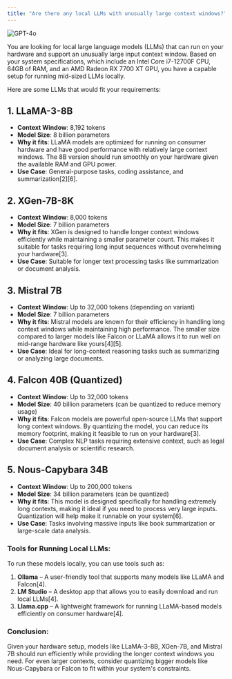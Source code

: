 ```yaml
---
title: "Are there any local LLMs with unusually large context windows?"
---
```

![GPT-4o](https://img.shields.io/badge/GPT--4o-3333FF?style=for-the-badge&logo=openai&logoColor=white)



You are looking for local large language models (LLMs) that can run on your hardware and support an unusually large input context window. Based on your system specifications, which include an Intel Core i7-12700F CPU, 64GB of RAM, and an AMD Radeon RX 7700 XT GPU, you have a capable setup for running mid-sized LLMs locally.

Here are some LLMs that would fit your requirements:

## 1. LLaMA-3-8B

- **Context Window**: 8,192 tokens
- **Model Size**: 8 billion parameters
- **Why it fits**: LLaMA models are optimized for running on consumer hardware and have good performance with relatively large context windows. The 8B version should run smoothly on your hardware given the available RAM and GPU power.
- **Use Case**: General-purpose tasks, coding assistance, and summarization\[2]\[6].

## 2. XGen-7B-8K

- **Context Window**: 8,000 tokens
- **Model Size**: 7 billion parameters
- **Why it fits**: XGen is designed to handle longer context windows efficiently while maintaining a smaller parameter count. This makes it suitable for tasks requiring long input sequences without overwhelming your hardware\[3].
- **Use Case**: Suitable for longer text processing tasks like summarization or document analysis.

## 3. Mistral 7B

- **Context Window**: Up to 32,000 tokens (depending on variant)
- **Model Size**: 7 billion parameters
- **Why it fits**: Mistral models are known for their efficiency in handling long context windows while maintaining high performance. The smaller size compared to larger models like Falcon or LLaMA allows it to run well on mid-range hardware like yours\[4]\[5].
- **Use Case**: Ideal for long-context reasoning tasks such as summarizing or analyzing large documents.

## 4. Falcon 40B (Quantized)

- **Context Window**: Up to 32,000 tokens
- **Model Size**: 40 billion parameters (can be quantized to reduce memory usage)
- **Why it fits**: Falcon models are powerful open-source LLMs that support long context windows. By quantizing the model, you can reduce its memory footprint, making it feasible to run on your hardware\[3].
- **Use Case**: Complex NLP tasks requiring extensive context, such as legal document analysis or scientific research.

## 5. Nous-Capybara 34B

- **Context Window**: Up to 200,000 tokens
- **Model Size**: 34 billion parameters (can be quantized)
- **Why it fits**: This model is designed specifically for handling extremely long contexts, making it ideal if you need to process very large inputs. Quantization will help make it runnable on your system\[6].
- **Use Case**: Tasks involving massive inputs like book summarization or large-scale data analysis.

### Tools for Running Local LLMs:

To run these models locally, you can use tools such as:

1. **Ollama** – A user-friendly tool that supports many models like LLaMA and Falcon\[4].
2. **LM Studio** – A desktop app that allows you to easily download and run local LLMs\[4].
3. **Llama.cpp** – A lightweight framework for running LLaMA-based models efficiently on consumer hardware\[4].

### Conclusion:

Given your hardware setup, models like LLaMA-3-8B, XGen-7B, and Mistral 7B should run efficiently while providing the longer context windows you need. For even larger contexts, consider quantizing bigger models like Nous-Capybara or Falcon to fit within your system's constraints.

&#x20;
